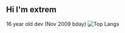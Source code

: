 <!--
**extrememine1/extrememine1** is a ✨ _special_ ✨ repository because its `README.md` (this file) appears on your GitHub profile.

Here are some ideas to get you started:

- 🔭 I’m currently working on ...
- 🌱 I’m currently learning ...
- 👯 I’m looking to collaborate on ...
- 🤔 I’m looking for help with ...
- 💬 Ask me about ...
- 📫 How to reach me: ...
- 😄 Pronouns: ...
- ⚡ Fun fact: ...
-->

## Hi I'm extrem  
16 year old dev (Nov 2009 bday)
![Top Langs](https://github-readme-stats.vercel.app/api/top-langs/?username=extrememine1&layout=compact&theme=tokyonight)
